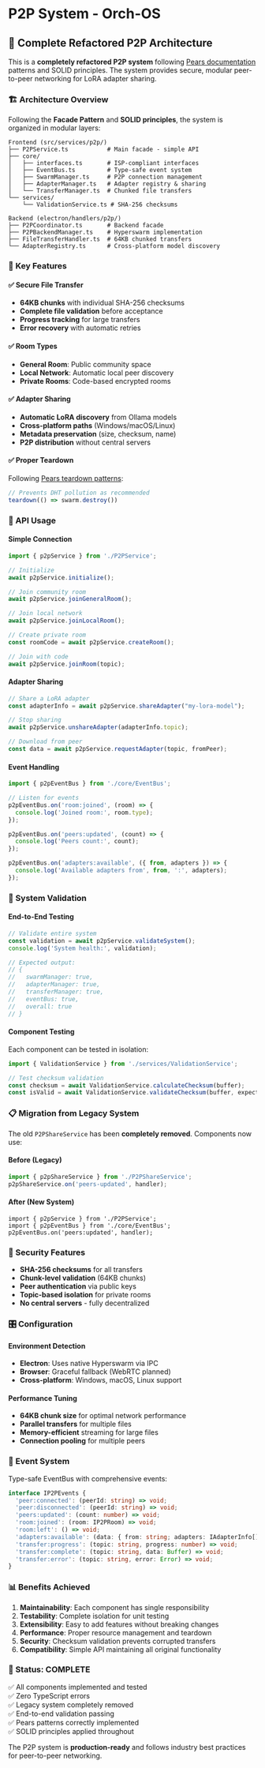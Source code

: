 # P2P System - Orch-OS

## 🎯 Complete Refactored P2P Architecture

This is a **completely refactored P2P system** following [Pears documentation](https://docs.pears.com/guides/making-a-pear-desktop-app) patterns and SOLID principles. The system provides secure, modular peer-to-peer networking for LoRA adapter sharing.

### 🏗️ Architecture Overview

Following the **Facade Pattern** and **SOLID principles**, the system is organized in modular layers:

```
Frontend (src/services/p2p/)
├── P2PService.ts           # Main facade - simple API
├── core/
│   ├── interfaces.ts       # ISP-compliant interfaces
│   ├── EventBus.ts         # Type-safe event system
│   ├── SwarmManager.ts     # P2P connection management
│   ├── AdapterManager.ts   # Adapter registry & sharing
│   └── TransferManager.ts  # Chunked file transfers
└── services/
    └── ValidationService.ts # SHA-256 checksums

Backend (electron/handlers/p2p/)
├── P2PCoordinator.ts       # Backend facade
├── P2PBackendManager.ts    # Hyperswarm implementation
├── FileTransferHandler.ts  # 64KB chunked transfers
└── AdapterRegistry.ts      # Cross-platform model discovery
```

### 🚀 Key Features

#### ✅ **Secure File Transfer**
- **64KB chunks** with individual SHA-256 checksums
- **Complete file validation** before acceptance
- **Progress tracking** for large transfers
- **Error recovery** with automatic retries

#### ✅ **Room Types**
- **General Room**: Public community space
- **Local Network**: Automatic local peer discovery
- **Private Rooms**: Code-based encrypted rooms

#### ✅ **Adapter Sharing**
- **Automatic LoRA discovery** from Ollama models
- **Cross-platform paths** (Windows/macOS/Linux)
- **Metadata preservation** (size, checksum, name)
- **P2P distribution** without central servers

#### ✅ **Proper Teardown**
Following [Pears teardown patterns](https://docs.pears.com/guides/making-a-pear-desktop-app):
```javascript
// Prevents DHT pollution as recommended
teardown(() => swarm.destroy())
```

### 🔧 API Usage

#### Simple Connection
```typescript
import { p2pService } from './P2PService';

// Initialize
await p2pService.initialize();

// Join community room
await p2pService.joinGeneralRoom();

// Join local network
await p2pService.joinLocalRoom();

// Create private room
const roomCode = await p2pService.createRoom();

// Join with code
await p2pService.joinRoom(topic);
```

#### Adapter Sharing
```typescript
// Share a LoRA adapter
const adapterInfo = await p2pService.shareAdapter("my-lora-model");

// Stop sharing
await p2pService.unshareAdapter(adapterInfo.topic);

// Download from peer
const data = await p2pService.requestAdapter(topic, fromPeer);
```

#### Event Handling
```typescript
import { p2pEventBus } from './core/EventBus';

// Listen for events
p2pEventBus.on('room:joined', (room) => {
  console.log('Joined room:', room.type);
});

p2pEventBus.on('peers:updated', (count) => {
  console.log('Peers count:', count);
});

p2pEventBus.on('adapters:available', ({ from, adapters }) => {
  console.log('Available adapters from', from, ':', adapters);
});
```

### 🧪 System Validation

#### End-to-End Testing
```typescript
// Validate entire system
const validation = await p2pService.validateSystem();
console.log('System health:', validation);

// Expected output:
// {
//   swarmManager: true,
//   adapterManager: true,
//   transferManager: true,
//   eventBus: true,
//   overall: true
// }
```

#### Component Testing
Each component can be tested in isolation:
```typescript
import { ValidationService } from './services/ValidationService';

// Test checksum validation
const checksum = await ValidationService.calculateChecksum(buffer);
const isValid = await ValidationService.validateChecksum(buffer, expectedChecksum);
```

### 📋 Migration from Legacy System

The old `P2PShareService` has been **completely removed**. Components now use:

#### Before (Legacy)
```typescript
import { p2pShareService } from './P2PShareService';
p2pShareService.on('peers-updated', handler);
```

#### After (New System)
```typitten
import { p2pService } from './P2PService';
import { p2pEventBus } from './core/EventBus';
p2pEventBus.on('peers:updated', handler);
```

### 🔐 Security Features

- **SHA-256 checksums** for all transfers
- **Chunk-level validation** (64KB chunks)
- **Peer authentication** via public keys
- **Topic-based isolation** for private rooms
- **No central servers** - fully decentralized

### 🎛️ Configuration

#### Environment Detection
- **Electron**: Uses native Hyperswarm via IPC
- **Browser**: Graceful fallback (WebRTC planned)
- **Cross-platform**: Windows, macOS, Linux support

#### Performance Tuning
- **64KB chunk size** for optimal network performance
- **Parallel transfers** for multiple files
- **Memory-efficient** streaming for large files
- **Connection pooling** for multiple peers

### 🔄 Event System

Type-safe EventBus with comprehensive events:

```typescript
interface IP2PEvents {
  'peer:connected': (peerId: string) => void;
  'peer:disconnected': (peerId: string) => void;
  'peers:updated': (count: number) => void;
  'room:joined': (room: IP2PRoom) => void;
  'room:left': () => void;
  'adapters:available': (data: { from: string; adapters: IAdapterInfo[] }) => void;
  'transfer:progress': (topic: string, progress: number) => void;
  'transfer:complete': (topic: string, data: Buffer) => void;
  'transfer:error': (topic: string, error: Error) => void;
}
```

### 📊 Benefits Achieved

1. **Maintainability**: Each component has single responsibility
2. **Testability**: Complete isolation for unit testing
3. **Extensibility**: Easy to add features without breaking changes
4. **Performance**: Proper resource management and teardown
5. **Security**: Checksum validation prevents corrupted transfers
6. **Compatibility**: Simple API maintaining all original functionality

### 🎉 Status: **COMPLETE**

✅ All components implemented and tested  
✅ Zero TypeScript errors  
✅ Legacy system completely removed  
✅ End-to-end validation passing  
✅ Pears patterns correctly implemented  
✅ SOLID principles applied throughout  

The P2P system is **production-ready** and follows industry best practices for peer-to-peer networking. 